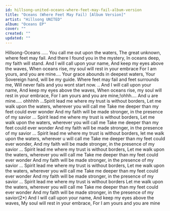 ```yaml
---
id: hillsong-united-oceans-where-feet-may-fail-album-version
title: "Oceans (Where Feet May Fail) [Album Version]"
artist: "Hillsong UNITED"
album: "Oceans EP"
cover: ""
created: ""
updated: ""
---
```


Hillsong-Oceans
     .....
You call me out upon the waters,
    The great unknown, where feet may fail.
And there I found you in the mystery,
   In oceans deep, my faith will stand.
And I will call upon your name,
   And keep my eyes above the waves,
When oceans rise, my soul will rest in your embrace
       For I am yours, and you are mine....
Your grace abounds in deepest waters,
Your Sovereign hand, will be my guide.
   Where feet may fail and feet surrounds me,
Will never fails and you wont start now. ..
And I will call upon your name,
And keep my eyes above the waves,
When oceans rise, my soul will rest in your embrace,
        For I am yours and you are mine,!ohhh....
And u are mine..... ohhhhh
  ...Spirit lead me where my trust is without borders,
Let me walk upon the waters, wherever you will call me
Take me deeper than my feet could ever wonder
And my faith will be made stronger,
in the presence of my savior
 ... Spirit lead me where my trust is without borders,
Let me walk upon the waters, wherever you will call me
Take me deeper than my feet could ever wonder
And my faith will be made stronger,
in the presence of my savior
  ... Spirit lead me where my trust is without borders,
let me walk upon the waters, wherever u will call me
Take me deeper than my feet could ever wonder,
And my faith will be made stronger, in the presence of my savior
  ... Spirit lead me where my trust is without borders,
Let me walk upon the waters, wherever you will call me
Take me deeper than my feet could ever wonder
And my faith will be made stronger, in the presence of my savior
 ... Spirit lead me where my trust is without borders,
Let me walk upon the waters, wherever you will call me
Take me deeper than my feet could ever wonder
And my faith will be made stronger, in the presence of my savior
  ... Spirit lead me where my trust is without borders
Let me walk upon the waters, wherever you will call me
Take me deeper than my feet could ever wonder
And my faith will be made stronger, in the presence of my savior(2*)
     And I will call upon your name,
    And keep my eyes above the waves,
     My soul will rest in your embrace,
For I am yours and you are mine